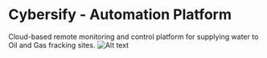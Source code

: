 # Cybersify - Automation Platform
Cloud-based remote monitoring and control platform for supplying water to Oil and Gas fracking sites.
![Alt text](/relative/path/to/img.jpg?raw=true "Optional Title")
